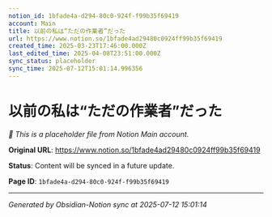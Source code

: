 ```yaml
---
notion_id: 1bfade4a-d294-80c0-924f-f99b35f69419
account: Main
title: 以前の私は“ただの作業者”だった
url: https://www.notion.so/1bfade4ad29480c0924ff99b35f69419
created_time: 2025-03-23T17:46:00.000Z
last_edited_time: 2025-04-08T23:51:00.000Z
sync_status: placeholder
sync_time: 2025-07-12T15:01:14.996356
---
```


# 以前の私は“ただの作業者”だった

*🔄 This is a placeholder file from Notion Main account.*

**Original URL**: https://www.notion.so/1bfade4ad29480c0924ff99b35f69419

**Status**: Content will be synced in a future update.

**Page ID**: `1bfade4a-d294-80c0-924f-f99b35f69419`

---

*Generated by Obsidian-Notion sync at 2025-07-12 15:01:14*
